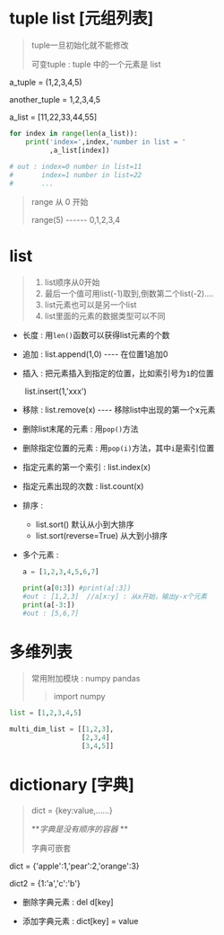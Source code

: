 # tuple list [元组列表]

> tuple一旦初始化就不能修改
>
> 可变tuple : tuple 中的一个元素是 list

a_tuple = (1,2,3,4,5)

another_tuple = 1,2,3,4,5



a_list = [11,22,33,44,55]



```python
for index in range(len(a_list)):
    print('index=',index,'number in list = '
          ,a_list[index])
    
# out : index=0 number in list=11
#		index=1 number in list=22
#		...
```

> range 从 0 开始
>
> range(5) ------ 0,1,2,3,4



# list

> 1. list顺序从0开始
> 2. 最后一个值可用list(-1)取到,倒数第二个list(-2)....
> 3. list元素也可以是另一个list
> 4. list里面的元素的数据类型可以不同

* 长度 : 用`len()`函数可以获得list元素的个数

* 追加 : list.append(1,0) ---- 在位置1追加0

* 插入 : 把元素插入到指定的位置，比如索引号为`1`的位置

  ​	   list.insert(1,'xxx')

* 移除 : list.remove(x) ---- 移除list中出现的第一个x元素

* 删除list末尾的元素 : 用`pop()`方法

* 删除指定位置的元素 : 用`pop(i)`方法，其中`i`是索引位置

* 指定元素的第一个索引 : list.index(x)

* 指定元素出现的次数 : list.count(x)

* 排序 : 

  * list.sort()   默认从小到大排序
  * list.sort(reverse=True) 从大到小排序

* 多个元素 : 

  ``` python
  a = [1,2,3,4,5,6,7]

  print(a[0:3]) #print(a[:3])
  #out : [1,2,3]  //a[x:y] : 从x开始，输出y-x个元素
  print(a[-3:])
  #out : [5,6,7]
  ```




# 多维列表

> 常用附加模块 : numpy pandas
>
> >  import numpy

```python
list = [1,2,3,4,5]

multi_dim_list = [[1,2,3],
                  [2,3,4]
                  [3,4,5]]
```



# dictionary [字典]

> dict = {key:value,......}
>
> ***字典是没有顺序的容器* **
>
> 字典可嵌套

dict = {'apple':1,'pear':2,'orange':3}

dict2 = {1:'a','c':'b'}

* 删除字典元素 : del d[key]

* 添加字典元素 : dict[key] = value

  ​